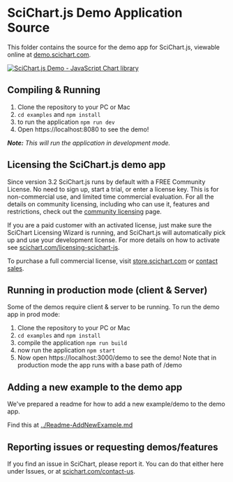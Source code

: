 # SciChart.js Demo Application Source

This folder contains the source for the demo app for SciChart.js, viewable online at [demo.scichart.com](https://demo.scichart.com).

[![SciChart.js Demo - JavaScript Chart library](https://www.scichart.com/wp-content/uploads/2022/12/scichart-js-demo-home-scaled.jpg)](https://demo.scichart.com)

## Compiling & Running

1. Clone the repository to your PC or Mac
2. `cd examples` and `npm install`
3. to run the application `npm run dev`
4. Open https://localhost:8080 to see the demo!

_**Note:** This will run the application in development mode._

## Licensing the SciChart.js demo app

Since version 3.2 SciChart.js runs by default with a FREE Community License. No need to sign up, start a trial, or enter a license key. This is for non-commercial use, and limited time commercial evaluation. For all the details on community licensing, including who can use it, features and restrictions, check out the [community licensing](https://www.scichart.com/community-licensing/) page.

If you are a paid customer with an activated license, just make sure the SciChart Licensing Wizard is running, and SciChart.js will automatically pick up and use your development license. For more details on how to activate see [scichart.com/licensing-scichart-js](https://www.scichart.com/licensing-scichart-js/).

To purchase a full commercial license, visit [store.scichart.com](https://store.scichart.com) or [contact sales](mailto://sales@scichart.com).

## Running in production mode (client & Server)

Some of the demos require client & server to be running. To run the demo app in prod mode:

1. Clone the repository to your PC or Mac
2. `cd examples` and `npm install`
3. compile the application `npm run build`
4. now run the application `npm start`
5. Now open https://localhost:3000/demo to see the demo! Note that in production mode the app runs with a base path of /demo

## Adding a new example to the demo app

We've prepared a readme for how to add a new example/demo to the demo app.

Find this at [../Readme-AddNewExample.md](../README-AddNewExample.md)

## Reporting issues or requesting demos/features

If you find an issue in SciChart, please report it. You can do that either here under Issues, or at [scichart.com/contact-us](https://scichart.com/contact-us).
